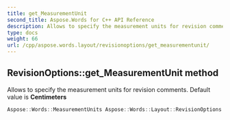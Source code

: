 ```yaml
---
title: get_MeasurementUnit
second_title: Aspose.Words for C++ API Reference
description: Allows to specify the measurement units for revision comments. Default value is Centimeters
type: docs
weight: 66
url: /cpp/aspose.words.layout/revisionoptions/get_measurementunit/
---
```

## RevisionOptions::get_MeasurementUnit method


Allows to specify the measurement units for revision comments. Default value is **Centimeters**

```cpp
Aspose::Words::MeasurementUnits Aspose::Words::Layout::RevisionOptions::get_MeasurementUnit() const
```

